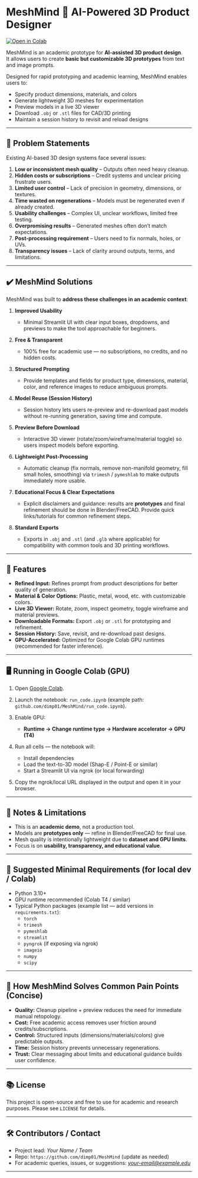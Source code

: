 # MeshMind 🤖 AI-Powered 3D Product Designer

[![Open in Colab](https://colab.research.google.com/assets/colab-badge.svg)](https://colab.research.google.com/github/dimp01/MeshMind/blob/main/run_code.ipynb)

MeshMind is an academic prototype for **AI-assisted 3D product design**.  
It allows users to create **basic but customizable 3D prototypes** from text and image prompts.

Designed for rapid prototyping and academic learning, MeshMind enables users to:

- Specify product dimensions, materials, and colors  
- Generate lightweight 3D meshes for experimentation  
- Preview models in a live 3D viewer  
- Download `.obj` or `.stl` files for CAD/3D printing  
- Maintain a session history to revisit and reload designs

---

## 🚩 Problem Statements

Existing AI-based 3D design systems face several issues:

1. **Low or inconsistent mesh quality** – Outputs often need heavy cleanup.  
2. **Hidden costs or subscriptions** – Credit systems and unclear pricing frustrate users.  
3. **Limited user control** – Lack of precision in geometry, dimensions, or textures.  
4. **Time wasted on regenerations** – Models must be regenerated even if already created.  
5. **Usability challenges** – Complex UI, unclear workflows, limited free testing.  
6. **Overpromising results** – Generated meshes often don’t match expectations.  
7. **Post-processing requirement** – Users need to fix normals, holes, or UVs.  
8. **Transparency issues** – Lack of clarity around outputs, terms, and limitations.

---

## ✔️ MeshMind Solutions

MeshMind was built to **address these challenges in an academic context**:

1. **Improved Usability**  
   - Minimal Streamlit UI with clear input boxes, dropdowns, and previews to make the tool approachable for beginners.

2. **Free & Transparent**  
   - 100% free for academic use — no subscriptions, no credits, and no hidden costs.

3. **Structured Prompting**  
   - Provide templates and fields for product type, dimensions, material, color, and reference images to reduce ambiguous prompts.

4. **Model Reuse (Session History)**  
   - Session history lets users re-preview and re-download past models without re-running generation, saving time and compute.

5. **Preview Before Download**  
   - Interactive 3D viewer (rotate/zoom/wireframe/material toggle) so users inspect models before exporting.

6. **Lightweight Post-Processing**  
   - Automatic cleanup (fix normals, remove non-manifold geometry, fill small holes, smoothing) via `trimesh` / `pymeshlab` to make outputs immediately more usable.

7. **Educational Focus & Clear Expectations**  
   - Explicit disclaimers and guidance: results are **prototypes** and final refinement should be done in Blender/FreeCAD. Provide quick links/tutorials for common refinement steps.

8. **Standard Exports**  
   - Exports in `.obj` and `.stl` (and `.glb` where applicable) for compatibility with common tools and 3D printing workflows.

---

## 🚀 Features

- **Refined Input:** Refines prompt from product descriptions for better quality of generation.  
- **Material & Color Options:** Plastic, metal, wood, etc. with customizable colors.  
- **Live 3D Viewer:** Rotate, zoom, inspect geometry, toggle wireframe and material previews.  
- **Downloadable Formats:** Export `.obj` or `.stl` for prototyping and refinement.  
- **Session History:** Save, revisit, and re-download past designs.  
- **GPU-Accelerated:** Optimized for Google Colab GPU runtimes (recommended for faster inference).

---

## 🖥️ Running in Google Colab (GPU)

1. Open [Google Colab](https://colab.research.google.com/).  
2. Launch the notebook: `run_code.ipynb` (example path: `github.com/dimp01/MeshMind/run_code.ipynb`).  
3. Enable GPU:  
   - **Runtime → Change runtime type → Hardware accelerator → GPU (T4)**  
4. Run all cells — the notebook will:  
   - Install dependencies  
   - Load the text-to-3D model (Shap-E / Point-E or similar)  
   - Start a Streamlit UI via ngrok (or local forwarding)

5. Copy the ngrok/local URL displayed in the output and open it in your browser.

---

## 📌 Notes & Limitations

- This is an **academic demo**, not a production tool.  
- Models are **prototypes only** — refine in Blender/FreeCAD for final use.  
- Mesh quality is intentionally lightweight due to **dataset and GPU limits**.  
- Focus is on **usability, transparency, and educational value**.

---

## 🔧 Suggested Minimal Requirements (for local dev / Colab)

- Python 3.10+  
- GPU runtime recommended (Colab T4 / similar)  
- Typical Python packages (example list — add versions in `requirements.txt`):
  - `torch`
  - `trimesh`
  - `pymeshlab`
  - `streamlit`
  - `pyngrok` (if exposing via ngrok)
  - `imageio`
  - `numpy`
  - `scipy`

---

## 🧭 How MeshMind Solves Common Pain Points (Concise)

- **Quality:** Cleanup pipeline + preview reduces the need for immediate manual retopology.  
- **Cost:** Free academic access removes user friction around credits/subscriptions.  
- **Control:** Structured inputs (dimensions/materials/colors) give predictable outputs.  
- **Time:** Session history prevents unnecessary regenerations.  
- **Trust:** Clear messaging about limits and educational guidance builds user confidence.

---

## 📚 License

This project is open-source and free to use for academic and research purposes. Please see `LICENSE` for details.

---

## 🛠️ Contributors / Contact

- Project lead: *Your Name / Team*  
- Repo: `https://github.com/dimp01/MeshMind` (update as needed)  
- For academic queries, issues, or suggestions: *your-email@example.edu*

---
